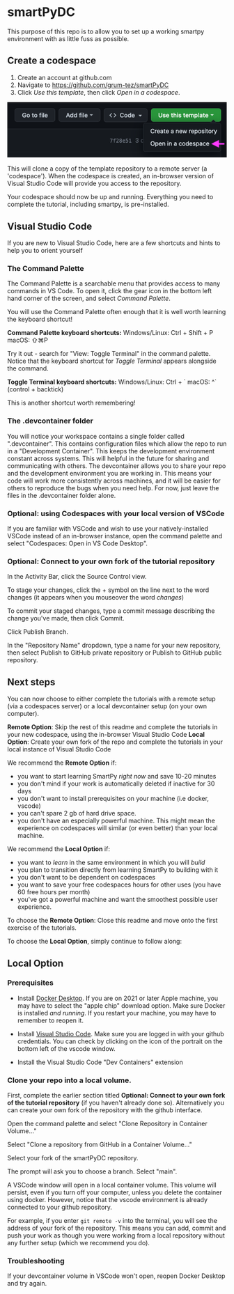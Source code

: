 # smartPyDC

This purpose of this repo is to allow you to set up a working smartpy environment with as little fuss as possible.

## Create a codespace

1. Create an account at github.com
2. Navigate to https://github.com/grum-tez/smartPyDC
3. Click _Use this template_, then click _Open in a codespace_.

![Image of github website with 'Use this Template' leading to a dropdown with 'Open in codespace'](images/useThisTemplate.png)

This will clone a copy of the template repository to a remote server (a 'codespace'). When the codespace is created, an in-browser version of Visual Studio Code will provide you access to the repository.

Your codespace should now be up and running. Everything you need to complete the tutorial, including smartpy, is pre-installed.

## Visual Studio Code
If you are new to Visual Studio Code, here are a few shortcuts and hints to help you to orient yourself

### The Command Palette
The Command Palette is a searchable menu that provides access to many commands in VS Code. To open it, click the gear icon in the bottom left hand corner of the screen, and select *Command Palette*.

You will use the Command Palette often enough that it is well worth learning the keyboard shortcut!

**Command Palette keyboard shortcuts:**
Windows/Linux: Ctrl + Shift + P
macOS: ⇧⌘P

Try it out - search for "View: Toggle Terminal" in the command palette. Notice that the keyboard shortcut for *Toggle Terminal* appears alongside the command. 

**Toggle Terminal keyboard shortcuts:**
Windows/Linux: Ctrl + \`
macOS: ^\` (control + backtick)

This is another shortcut worth remembering!

### The .devcontainer folder

You will notice your workspace contains a single folder called ".devcontainer". This contains configuration files which allow the repo to run in a "Development Container". This keeps the development environment constant across systems. This will helpful in the future for sharing and communicating with others. The devcontainer allows you to share your repo and the development environment you are working in. This means your code will work more consistently across machines, and it will be easier for others to reproduce the bugs when you need help. For now, just leave the files in the .devcontainer folder alone.

### Optional: using Codespaces with your local version of VSCode

If you are familiar with VSCode and wish to use your natively-installed VSCode instead of an in-browser instance, open the command palette and select "Codespaces: Open in VS Code Desktop". 

### Optional: Connect to your own fork of the tutorial repository

In the Activity Bar, click the Source Control view.

To stage your changes, click the + symbol on the line next to the word changes (it appears when you mouseover the word *changes*)

To commit your staged changes, type a commit message describing the change you've made, then click Commit.

Click Publish Branch.

In the "Repository Name" dropdown, type a name for your new repository, then select Publish to GitHub private repository or Publish to GitHub public repository.

## Next steps

You can now choose to either complete the tutorials with a remote setup (via a codespaces server) or a local devcontainer setup (on your own computer).

**Remote Option**: Skip the rest of this readme and complete the tutorials in your new codespace, using the in-browser Visual Studio Code
**Local Option**: Create your own fork of the repo and complete the tutorials in your local instance of Visual Studio Code

We recommend the **Remote Option** if:

- you want to start learning SmartPy *right now* and save 10-20 minutes
- you don't mind if your work is automatically deleted if inactive for 30 days
- you don't want to install prerequisites on your machine (i.e docker, vscode)
- you can't spare 2 gb of hard drive space.
- you don't have an especially powerful machine. This might mean the experience on codespaces will similar (or even better) than your local machine.

We recommend the **Local Option** if:

- you want to _learn_ in the same environment in which you will _build_
- you plan to transition directly from learning SmartPy to building with it
- you don't want to be dependent on codespaces
- you want to save your free codespaces hours for other uses (you have 60 free hours per month)
- you've got a powerful machine and want the smoothest possible user experience.

To choose the **Remote Option**: Close this readme and move onto the first exercise of the tutorials.

To choose the **Local Option**, simply continue to follow along:

## Local Option

### Prerequisites

- Install [Docker Desktop](https://www.docker.com/products/docker-desktop/). If you are on 2021 or later Apple machine, you may have to select the "apple chip" download option. 
Make sure Docker is installed *and running*. If you restart your machine, you may have to remember to reopen it.

- Install [Visual Studio Code](https://code.visualstudio.com/download). Make sure you are logged in with your github credentials. You can check by clicking on the icon of the portrait on the bottom left of the vscode window.

- Install the Visual Studio Code "Dev Containers" extension 

### Clone your repo into a local volume.

First, complete the earlier section titled **Optional: Connect to your own fork of the tutorial repository** (if you haven't already done so). Alternatively you can create your own fork of the repository with the github interface.

Open the command palette and select "Clone Repository in Container Volume..."

Select "Clone a repository from GitHub in a Container Volume..."

Select your fork of the smartPyDC repository.

The prompt will ask you to choose a branch. Select "main".

A VSCode window will open in a local container volume. This volume will persist, even if you turn off your computer, unless you delete the container using docker. However, notice that the vscode environment is already connected to your github repository.

For example, if you enter `git remote -v` into the terminal, you will see the address of your fork of the repository. This means you can add, commit and push your work as though you were working from a local repository without any further setup (which we recommend you do).

### Troubleshooting

If your devcontainer volume in VSCode won't open, reopen Docker Desktop and try again.
